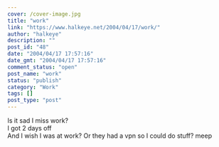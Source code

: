 ```yaml
---
cover: /cover-image.jpg
title: "work"
link: "https://www.halkeye.net/2004/04/17/work/"
author: "halkeye"
description: ""
post_id: "48"
date: "2004/04/17 17:57:16"
date_gmt: "2004/04/17 17:57:16"
comment_status: "open"
post_name: "work"
status: "publish"
category: "Work"
tags: []
post_type: "post"
---
```


Is it sad I miss work?  
I got 2 days off  
And I wish I was at work? Or they had a vpn so I could do stuff? meep